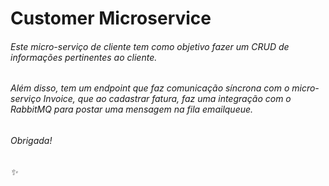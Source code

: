 # Customer Microservice

###### Este micro-serviço de cliente tem como objetivo fazer um CRUD de informações pertinentes ao cliente.
###### Além disso, tem um endpoint que faz comunicação síncrona com o micro-serviço Invoice, que ao cadastrar fatura, faz uma integração com o RabbitMQ para postar uma mensagem na fila emailqueue.

###### Obrigada!

###### :sparkles:

